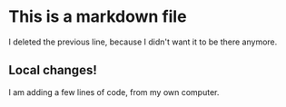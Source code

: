 # This is a markdown file

I deleted the previous line, because I didn't want it to be there anymore.


## Local changes!

I am adding a few lines of code, from my own computer.
